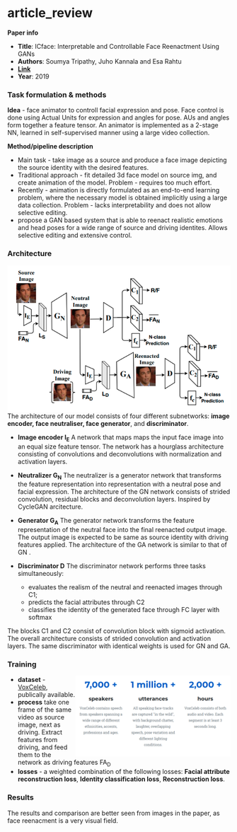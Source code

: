 # article_review

__Paper info__
* **Title**: ICface: Interpretable and Controllable Face Reenactment Using GANs
* **Authors**: Soumya Tripathy, Juho Kannala and Esa Rahtu
* **[Link](https://arxiv.org/pdf/1904.01909.pdf)**
* **Year**: 2019

### Task formulation & methods

__Idea__ - face animator to controll facial expression and pose. Face control is done using Actual Units for expression and angles for pose. AUs and angles form together a feature tensor. An animator is implemented as a 2-stage NN, learned in self-supervised manner using a large video collection.

__Method/pipeline description__

* Main task - take image as a source and produce a face image depicting the source identity with the desired features.
* Traditional approach - fit detailed 3d face model on source img, and create animation of the model. Problem - requires too much effort.
* Recently -  animation is directly formulated as an end-to-end learning problem, where the necessary model is obtained implicitly using a large data collection. Problem - lacks interpretability and does not allow selective editing.
* propose a GAN based system that is able to reenact realistic emotions and head poses for a wide range of source and driving identites. Allows selective editing and extensive control.


### __Architecture__

<img src="/assets/architecture.png" align="right"/>

The architecture of our model consists of four different subnetworks: __image encoder, face neutraliser,  face generator__, and __discriminator__.

* __Image encoder  I<sub>E</sub>__ 
 A network that maps maps the input face image into an equal size feature tensor. The network has a hourglass architecture consisting of convolutions and deconvolutions with normalization and activation layers.
 * __Neutralizer G<sub>N</sub>__ 
 The neutralizer is a generator network that transforms the feature representation into representation with a neutral pose and facial expression. The architecture of the GN network consists of strided convolution, residual blocks and deconvolution layers. Inspired by CycleGAN arcitecture. 
* __Generator G<sub>A</sub>__ 
 The generator network transforms the feature representation of the neutral face into the final reenacted output image. The output image is expected to be same as source identity with driving features applied. The architecture of the GA network is similar to that of GN .
 
* __Discriminator D__
 The discriminator network performs three tasks simultaneously: 
  
   * evaluates the realism of the neutral and reenacted images through C1;
   * predicts the facial attributes through C2
   * classifies the identity of the generated face through FC layer with softmax
   
The blocks C1 and C2 consist of convolution block with sigmoid activation. The overall architecture consists of strided convolution and activation layers. The same discriminator with identical weights is used for GN and GA.
 
 
### __Training__

<img src="/assets/dataset.png" width="350" align="right"/>

* __dataset__ - [VoxCeleb](http://www.robots.ox.ac.uk/~vgg/data/voxceleb/), publically available.
* __process__ take one frame of the same video as source image, next as driving. Extract features from driving, and feed them to the network as driving features FA<sub>D</sub> 
* __losses__ - a weighted combination of the following losses: __Facial attribute reconstruction loss__, __Identity classification loss__, __Reconstruction loss__.
 
### Results 
 The results and comparison are better seen from images in the paper, as face reenacment is a very visual field.
